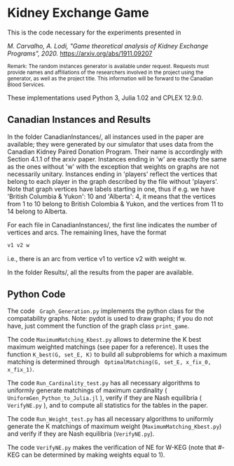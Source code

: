 # Kidney Exchange Game

This is the code necessary for the experiments presented in

*M. Carvalho, A. Lodi, "Game theoretical analysis of Kidney Exchange Programs", 2020.*
https://arxiv.org/abs/1911.09207

<sup> Remark: The random instances generator is available under request. Requests must provide names and affiliations of the researchers involved in the project using the generator, as well as the project title. This information will be forward to the Canadian Blood Services. <sup>

These implementations used Python 3, Julia 1.02 and CPLEX 12.9.0.

## Canadian Instances and Results

In the folder CanadianInstances/, all instances used in the paper are available; they were generated by our simulator that uses data from the Canadian Kidney Paired Donation Program. Their name is accordingly with Section 4.1.1 of the arxiv paper. Instances ending in 'w' are exactly the same as the ones without 'w' with the exception that weights on graphs are not necessarily unitary. Instances ending in 'players' reflect the vertices that belong to each player in the graph described by the file without 'players'. Note that graph vertices have labels starting in one, thus if e.g. we have 'British Columbia & Yukon': 10 and 'Alberta': 4, it means that the vertices from 1 to 10 belong to British Colombia & Yukon, and the vertices from 11 to 14 belong to Alberta.

For each file in CanadianInstances/, the first line indicates the number of vertices and arcs. The remaining lines, have the format
```js
v1 v2 w
```
i.e., there is an arc from vertice v1 to vertice v2 with weight w.

In the folder Results/, all the results from the paper are available.

## Python Code


The code ``` Graph_Generation.py``` implements the python class for the compatability graphs. Note: pydot is used to draw graphs; if you do not have, just comment the function of the graph class ``` print_game ```.

The code ```MaximumMatching_Kbest.py``` allows to determine the K best maximum weighted matchings (see paper for a reference). It uses the function ```K_best(G, set_E, K)``` to build all subproblems for which a maximum matching is determined through ``` OptimalMatching(G, set_E, x_fix_0, x_fix_1)```.

The code ```Run_Cardinality_test.py``` has all necessary algorithms to uniformly generate matchings of maximum cardinality (``` UniformGen_Python_to_Julia.jl``` ), verify if they are Nash equilibria (``` VerifyNE.py``` ), and to compute all statistics for the tables in the paper.

The code ```Run_Weight_test.py``` has all necessary algorithms to uniformly generate the K matchings of maximum weight (```MaximumMatching_Kbest.py```) and verify if they are Nash equilibria (```VerifyNE.py```).

The code ```VerifyNE.py``` makes the verification of NE for W-KEG (note that #-KEG can be determined by making weights equal to 1).
